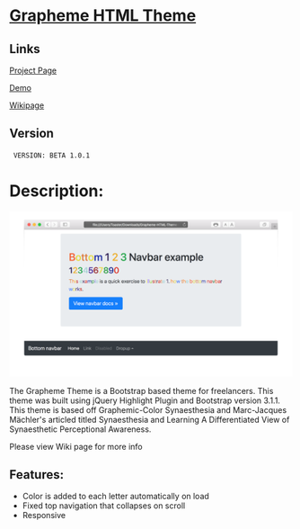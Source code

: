 # [Grapheme HTML Theme](https://htmlpreview.github.io/?https://github.com/CarlosVegaMe/Grapheme-HTML-Theme/blob/master/index.html)

## Links

[Project Page](https://carlosvegame.github.io/Grapheme-HTML-Theme/)

[Demo](https://htmlpreview.github.io/?https://github.com/CarlosVegaMe/Grapheme-HTML-Theme/blob/master/index.html)

[Wikipage](https://github.com/CarlosVegaMe/Grapheme-HTML-Theme/wiki)

## Version

     VERSION: BETA 1.0.1

# Description:
![](img1.png)

The Grapheme Theme is a Bootstrap based theme for freelancers. This theme was built using jQuery Highlight Plugin and Bootstrap version 3.1.1. This theme is based off Graphemic-Color Synaesthesia and Marc-Jacques Mächler's articled titled Synaesthesia and Learning A Differentiated View of Synaesthetic Perceptional Awareness.

Please view Wiki page for more info 

## Features:

- Color is added to each letter automatically on load
- Fixed top navigation that collapses on scroll
- Responsive
